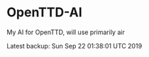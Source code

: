 # OpenTTD-AI
My AI for OpenTTD, will use primarily air

Latest backup: Sun Sep 22 01:38:01 UTC 2019
